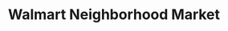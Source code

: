 ---
title: "Walmart Neighborhood Market"
url: /houma/walmart-neighborhood-market/
shop: supermarket
---